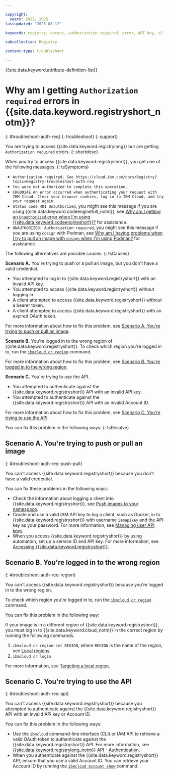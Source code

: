 ```yaml
---

copyright:
  years: 2023, 2025
lastupdated: "2025-08-12"

keywords: registry, access, authorization required, error, API key, client, token, region, CRG0014E

subcollection: Registry

content-type: troubleshoot

---
```


{{site.data.keyword.attribute-definition-list}}

# Why am I getting `Authorization required` errors in {{site.data.keyword.registryshort_notm}}?
{: #troubleshoot-auth-req}
{: troubleshoot}
{: support}

You are trying to access {{site.data.keyword.registrylong}} but are getting `Authorization required` errors.
{: shortdesc}

When you try to access {{site.data.keyword.registryshort}}, you get one of the following messages.
{: tsSymptoms}

- `Authorization required. See https://cloud.ibm.com/docs/Registry?topic=Registry-troubleshoot-auth-req`
- `You were not authorized to complete this operation.`
- `CRG0014E An error occurred when authenticating your request with IBM Cloud. Clear your browser cookies, log in to IBM Cloud, and try your request again.`
- `Status code 401 Unauthorized`, you might see this message if you are using {{site.data.keyword.codeenginefull_notm}}, see [Why am I getting an `Unauthorized` error when I'm using {{site.data.keyword.codeengineshort}}?](/docs/Registry?topic=Registry-troubleshoot-unauthorized-ce) for assistance.
- `UNAUTHORIZED: Authorization required`, you might see this message if you are using `cosign` with Podman, see [Why am I having problems when I try to pull an image with `cosign` when I'm using Podman?](/docs/Registry?topic=Registry-troubleshoot-cosign-podman) for assistance.

The following alternatives are possible causes:
{: tsCauses}

**Scenario A.** You're trying to push or a pull an image, but you don't have a valid credential.

- You attempted to log in to {{site.data.keyword.registryshort}} with an invalid API key.
- You attempted to access {{site.data.keyword.registryshort}} without logging in.
- A client attempted to access {{site.data.keyword.registryshort}} without a bearer token.
- A client attempted to access {{site.data.keyword.registryshort}} with an expired OAuth token.

For more information about how to fix this problem, see [Scenario A. You're trying to push or pull an image](#troubleshoot-auth-req-push-pull).

**Scenario B.** You're logged in to the wrong region of {{site.data.keyword.registryshort}}. To check which region you're logged in to, run the [`ibmcloud cr region`](/docs/Registry?topic=Registry-containerregcli#bx_cr_region) command.

For more information about how to fix this problem, see [Scenario B. You're logged in to the wrong region](#troubleshoot-auth-req-region).

**Scenario C.** You're trying to use the API.

- You attempted to authenticate against the {{site.data.keyword.registryshort}} API with an invalid API key.
- You attempted to authenticate against the {{site.data.keyword.registryshort}} API with an invalid Account ID.

For more information about how to fix this problem, see [Scenario C. You're trying to use the API](#troubleshoot-auth-req-api).

You can fix this problem in the following ways:
{: tsResolve}

## Scenario A. You're trying to push or pull an image
{: #troubleshoot-auth-req-push-pull}

You can't access {{site.data.keyword.registryshort}} because you don't have a valid credential.

You can fix these problems in the following ways:

- Check the information about logging a client into {{site.data.keyword.registryshort}}, see [Push images to your namespace](/docs/Registry?topic=Registry-getting-started#gs_registry_images_pushing).
- Create and use a valid IAM API key to log a client, such as Docker, in to {{site.data.keyword.registryshort}} with username `iamapikey` and the API key as your password. For more information, see [Managing user API keys](/docs/account?topic=account-userapikey&interface=ui#userapikey).
- When you access {{site.data.keyword.registryshort}} by using automation, set up a service ID and API key. For more information, see [Accessing {{site.data.keyword.registryshort}}](/docs/Registry?topic=Registry-registry_access#registry_access_serviceid_apikey_create).

## Scenario B. You're logged in to the wrong region
{: #troubleshoot-auth-req-region}

You can't access {{site.data.keyword.registryshort}} because you're logged in to the wrong region.

To check which region you're logged in to, run the [`ibmcloud cr region`](/docs/Registry?topic=Registry-containerregcli#bx_cr_region) command.

You can fix this problem in the following way:

If your image is in a different region of {{site.data.keyword.registryshort}}, you must log in to {{site.data.keyword.cloud_notm}} in the correct region by running the following commands.

1. `ibmcloud cr region-set REGION`, where `REGION` is the name of the region, see [Local regions](/docs/Registry?topic=Registry-registry_overview#registry_regions_local).
2. `ibmcloud cr login`

For more information, see [Targeting a local region](/docs/Registry?topic=Registry-registry_overview#registry_regions_local_target).

## Scenario C. You're trying to use the API
{: #troubleshoot-auth-req-api}

You can't access {{site.data.keyword.registryshort}} because you attempted to authenticate against the {{site.data.keyword.registryshort}} API with an invalid API key or Account ID.

You can fix this problem in the following ways:

- Use the `ibmcloud` command-line interface (CLI) or IAM API to retrieve a valid OAuth token to authenticate against the {{site.data.keyword.registryshort}} API. For more information, see [{{site.data.keyword.registrylong_notm}} API - Authentication](https://{DomainName}/apidocs/container-registry#authentication).
- When you authenticate against the {{site.data.keyword.registryshort}} API, ensure that you use a valid Account ID. You can retrieve your Account ID by running the [`ibmcloud account show`](/docs/cli?topic=cli-ibmcloud_commands_account#ibmcloud_account_show) command.
